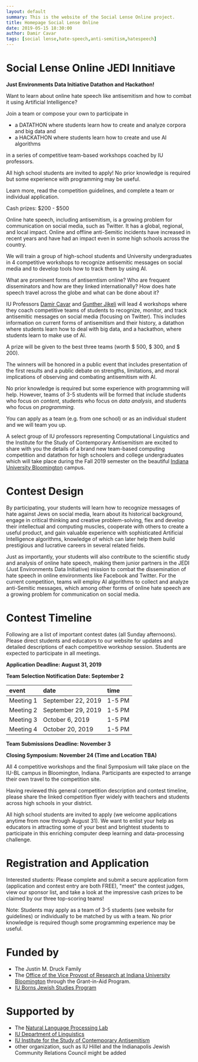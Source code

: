 ```yaml
---
layout: default
summary: This is the website of the Social Lense Online project.
title: Homepage Social Lense Online
date: 2019-05-15 18:30:00
author: Damir Cavar
tags: [social lense,hate-speech,anti-semitism,hatespeech]
---
```


# Social Lense Online JEDI Innitiave

**Just Environments Data Initiative Datathon and Hackathon!**


Want to learn about online hate speech like antisemitism and how to combat it using Artificial Intelligence?

Join a team or compose your own to participate in

- a DATATHON where students learn how to create and analyze corpora and big data and
- a HACKATHON where students learn how to create and use AI algorithms

in a series of competitive team-based workshops coached by IU professors.

All high school students are invited to apply! No prior knowledge is required but some experience with programming may be useful.

Learn more, read the competition guidelines, and complete a team or individual application.

Cash prizes: $200 - $500

Online hate speech, including antisemitism, is a growing problem for communication on social media, such as Twitter. It has a global, regional, and local impact. Online and offline anti-Semitic incidents have increased in recent years and have had an impact even in some high schools across the country. 

We will train a group of high-school students and University undergraduates in 4 competitive workshops to recognize antisemitic messages on social media and to develop tools how to track them by using AI.

What are prominent forms of antisemtism online?  Who are frequent disseminators and how are they linked internationally?  How does hate speech travel across the globe and what can be done about it?

IU Professors [Damir Cavar](http://damir.cavar.me/) and [Gunther Jikeli](https://isca.indiana.edu/about/faculty/jikeli-gunther.html) will lead 4 workshops where they coach competitive teams of students to recognize, monitor, and track antisemitic messages on social media (focusing on Twitter). This includes information on current forms of antisemitism and their history, a datathon where students learn how to deal with big data, and a hackathon, where students learn to make use of AI.

A prize will be given to the best three teams (worth $ 500, $ 300, and $ 200).

The winners will be honored in a public event that includes presentation of the first results and a public debate on strengths, limitations, and moral implications of observing and combating antisemitism with AI.



No prior knowledge is required but some experience with programming will help. However, teams of 3-5 students will be formed that include students who focus on *content*, students who focus on *data analysis*, and students who focus on *programming*.

You can apply as a team (e.g. from one school) or as an individual student and we will team you up.


A select group of IU professors representing Computational Linguistics and the Institute for the Study of Contemporary Antisemitism are excited to share with you the details of a brand new team-based computing competition and datathon for high schoolers and college undergraduates which will take place during the Fall 2019 semester on the beautiful [Indiana University Bloomington](https://www.indiana.edu/) campus. 


# Contest Design

By participating, your students will learn how to recognize messages of hate against Jews on social media, learn about its historical background, engage in critical thinking and creative problem-solving, flex and develop their intellectual and computing muscles, cooperate with others to create a useful product, and gain valuable experience with sophisticated Artificial Intelligence algorithms, knowledge of which can later help them build prestigious and lucrative careers in several related fields.

Just as importantly, your students will also contribute to the scientific study and analysis of online hate speech, making them junior partners in the JEDI (Just Environments Data Initiative) mission to combat the dissemination of hate speech in online environments like Facebook and Twitter. For the current competition, teams will employ AI algorithms to collect and analyze anti-Semitic messages, which among other forms of online hate speech are a growing problem for communication on social media.


# Contest Timeline

Following are a list of important contest dates (all Sunday afternoons). Please direct students and educators to our website for updates and detailed descriptions of each competitive workshop session. Students are expected to participate in all meetings.

**Application Deadline: August 31, 2019**

**Team Selection Notification Date: September 2**


| **event**    | **date**           | **time** |
|:-------------|:-------------------|:---------|
| Meeting 1    | September 22, 2019 | 1-5 PM   |
| Meeting 2    | September 29, 2019 | 1-5 PM   |
| Meeting 3    | October 6, 2019    | 1-5 PM   |
| Meeting 4    | October 20, 2019   | 1-5 PM   |


**Team Submissions Deadline: November 3**

**Closing Symposium: November 24 (Time and Location TBA)**


All 4 competitive workshops and the final Symposium will take place on the IU-BL campus in Bloomington, Indiana. Participants are expected to arrange their own travel to the competition site.

Having reviewed this general competition description and contest timeline, please share the linked competition flyer widely with teachers and students across high schools in your district.

All high school students are invited to apply (we welcome applications anytime from now through August 31). We want to enlist your help as educators in attracting some of your best and brightest students to participate in this enriching computer deep learning and data-processing challenge.


# Registration and Application

Interested students: Please complete and submit a secure application form (application and contest entry are both FREE), "meet" the contest judges, view our sponsor list, and take a look at the impressive cash prizes to be claimed by our three top-scoring teams!

Note: Students may apply as a team of 3-5 students (see website for guidelines) or individually to be matched by us with a team. No prior knowledge is required though some programming experience may be useful.



# Funded by

- The Justin M. Druck Family
- The [Office of the Vice Provost of Research at Indiana University Bloomington](https://research.iu.edu/) through the Grant-in-Aid Program.
- [IU Borns Jewish Studies Program](http://www.indiana.edu/~jsp/index.shtml)


# Supported by

- The [Natural Language Processing Lab](https://nlp-lab.org/)
- [IU Department of Linguistics](http://www.indiana.edu/~lingdept/)
- [IU Institute for the Study of Contemporary Antisemitism](https://isca.indiana.edu/)
- other organization, such as IU Hillel and the Indianapolis Jewish Community Relations Council might be added


